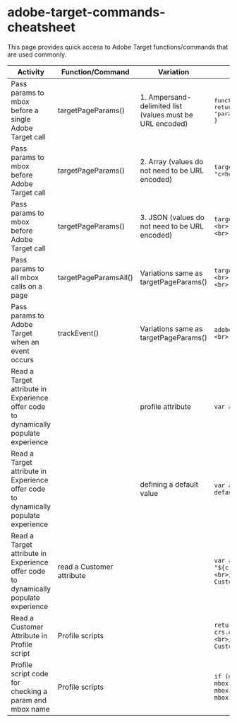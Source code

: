# adobe-target-commands-cheatsheet

This page provides quick access to Adobe Target functions/commands that are used commonly. 

| Activity      | Function/Command | Variation | Syntax |
| -----------   | -----------      | --------- | ------ |
| Pass params to mbox before a single Adobe Target call      | targetPageParams()       | 1. Ampersand-delimited list (values must be URL encoded) | <pre>function targetPageParams(){<br/>return "param1=value1&param2=value2&p3=hello%20world";<br/>}</pre> |
| Pass params to mbox before Adobe Target call      | targetPageParams()       | 2. Array (values do not need to be URL encoded) | ```targetPageParams = function() {  <br>return ["a=1", "b=2", "c=hello world"]; <br> };``` |
| Pass params to mbox before Adobe Target call      | targetPageParams()       | 3. JSON (values do not need to be URL encoded) | ```targetPageParams = function() { <br>return { <br>"a": 1, <br>"b": 2, <br>"profile": { <br>"age": 26, <br>"country": { <br>"city": "San Francisco" <br>} <br>} <br>}; <br>};``` |
| Pass params to all mbox calls on a page | targetPageParamsAll()       | Variations same as targetPageParams() | ```targetPageParamsAll = function() { <br>return { <br>"a": 1, <br>"b": 2, <br>"profile": { <br>"age": 26, <br>"country": { <br>"city": "San Francisco" <br>} <br>} <br>}; <br>};``` |
| Pass params to Adobe Target when an event occurs | trackEvent() | Variations same as targetPageParams() | ```adobe.target.trackEvent({ <br>"mbox": "clicked-cta", <br>"params": { <br>"param1": "value1" <br>} <br>});``` |
| Read a Target attribute in Experience offer code to dynamically populate experience |  | profile attribute  | ```var a = “${user.YOUR_PROFILE_ATTRIBUTE}”;``` |
| Read a Target attribute in Experience offer code to dynamically populate experience |  | defining a default value | ```var a = '${user.YOUR_PROFILE_ATTRIBUTE default="DEFAULT_VALUE"}';``` |
| Read a Target attribute in Experience offer code to dynamically populate experience | read a Customer attribute |  | ```var a = "${crs.CUSTOMER_ATTRIBUTE_INTEGRATION_NAME.ATTRIBUTE_NAME}"<br>// CUSTOMER_ATTRIBUTE_INTEGRATION_NAME is name of the Customer Attribute integration - its not alias``` |
| Read a Customer Attribute in Profile script | Profile scripts |  | ```return "" + crs.get('CUSTOMER_ATTRIBUTE_INTEGRATION_NAME.ATTRIBUTE_NAME'); <br>// CUSTOMER_ATTRIBUTE_INTEGRATION_NAME is name of the Customer Attribute integration - its not alias``` |
| Profile script code for checking a param and mbox name | Profile scripts |  | ```if (mbox.name == 'target-global-mbox' && mbox.param('hashed_msisdn') !== undefined && mbox.param('YOUR_PARAM_NAME') !== null){ <br> s = mbox.param('YOUR_PARAM_NAME'); <br> }``` |
